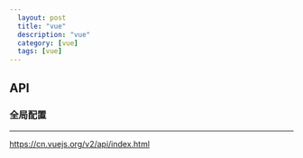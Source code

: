 ```yaml
---
  layout: post
  title: "vue"
  description: "vue"
  category: [vue]
  tags: [vue]
---
```


## API
### 全局配置
------------------------
https://cn.vuejs.org/v2/api/index.html